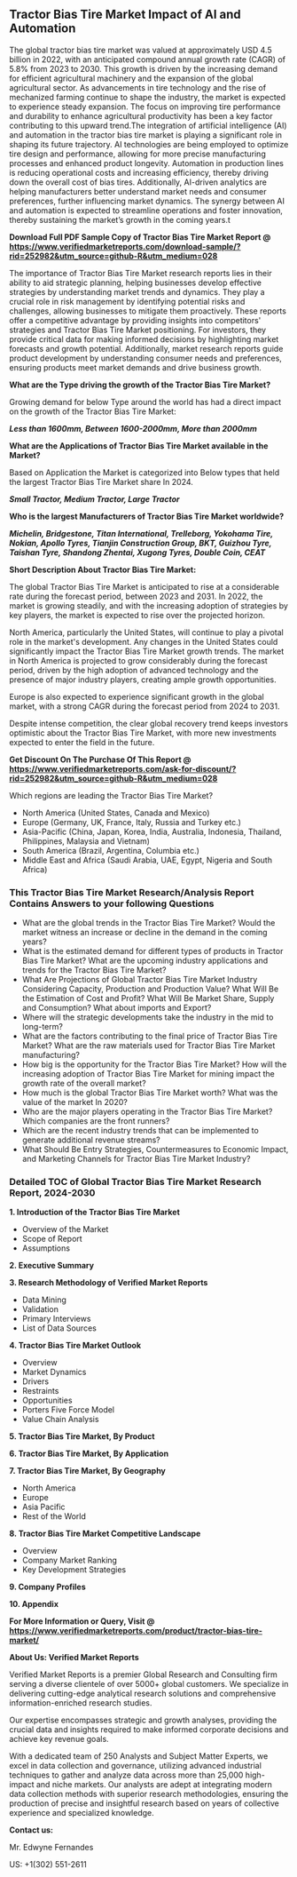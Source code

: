 <h2>Tractor Bias Tire Market Impact of AI and Automation</h2>The global tractor bias tire market was valued at approximately USD 4.5 billion in 2022, with an anticipated compound annual growth rate (CAGR) of 5.8% from 2023 to 2030. This growth is driven by the increasing demand for efficient agricultural machinery and the expansion of the global agricultural sector. As advancements in tire technology and the rise of mechanized farming continue to shape the industry, the market is expected to experience steady expansion. The focus on improving tire performance and durability to enhance agricultural productivity has been a key factor contributing to this upward trend.The integration of artificial intelligence (AI) and automation in the tractor bias tire market is playing a significant role in shaping its future trajectory. AI technologies are being employed to optimize tire design and performance, allowing for more precise manufacturing processes and enhanced product longevity. Automation in production lines is reducing operational costs and increasing efficiency, thereby driving down the overall cost of bias tires. Additionally, AI-driven analytics are helping manufacturers better understand market needs and consumer preferences, further influencing market dynamics. The synergy between AI and automation is expected to streamline operations and foster innovation, thereby sustaining the market’s growth in the coming years.t</p><p id="" class=""><strong>Download Full PDF Sample Copy of Tractor Bias Tire Market Report @ <a href="https://www.verifiedmarketreports.com/download-sample/?rid=252982&utm_source=github-R&utm_medium=028" target="_blank">https://www.verifiedmarketreports.com/download-sample/?rid=252982&utm_source=github-R&utm_medium=028</a></strong></p><p>The importance of&nbsp;Tractor Bias Tire Market research reports lies in their ability to aid strategic planning, helping businesses develop effective strategies by understanding market trends and dynamics. They play a crucial role in risk management by identifying potential risks and challenges, allowing businesses to mitigate them proactively. These reports offer a competitive advantage by providing insights into competitors' strategies and Tractor Bias Tire Market positioning. For investors, they provide critical data for making informed decisions by highlighting market forecasts and growth potential. Additionally, market research reports guide product development by understanding consumer needs and preferences, ensuring products meet market demands and drive business growth.</p><p><strong>What are the&nbsp;Type driving the growth of the Tractor Bias Tire Market?</strong></p><p id="" class="">Growing demand for below Type around the world has had a direct impact on the growth of the Tractor Bias Tire Market:</p><em><strong>Less than 1600mm, Between 1600-2000mm, More than 2000mm</strong></em></p><strong>What are the&nbsp;Applications&nbsp;of Tractor Bias Tire Market available in the Market?</strong></p><p id="" class="">Based on Application the Market is categorized into Below types that held the largest Tractor Bias Tire Market share In 2024.</p><em><strong>Small Tractor, Medium Tractor, Large Tractor</strong></em></p><strong>Who is the largest Manufacturers of Tractor Bias Tire Market worldwide?</strong></p><p><em><strong>Michelin, Bridgestone, Titan International, Trelleborg, Yokohama Tire, Nokian, Apollo Tyres, Tianjin Construction Group, BKT, Guizhou Tyre, Taishan Tyre, Shandong Zhentai, Xugong Tyres, Double Coin, CEAT</strong></em></p><p id="" class=""><strong>Short Description About Tractor Bias Tire Market:</strong></p><p>The global Tractor Bias Tire Market is anticipated to rise at a considerable rate during the forecast period, between 2023 and 2031. In 2022, the market is growing steadily, and with the increasing adoption of strategies by key players, the market is expected to rise over the projected horizon.</p><p>North America, particularly the United States, will continue to play a pivotal role in the market's development. Any changes in the United States could significantly impact the Tractor Bias Tire Market growth trends. The market in North America is projected to grow considerably during the forecast period, driven by the high adoption of advanced technology and the presence of major industry players, creating ample growth opportunities.</p><p>Europe is also expected to experience significant growth in the global market, with a strong CAGR during the forecast period from 2024 to 2031.</p><p>Despite intense competition, the clear global recovery trend keeps investors optimistic about the Tractor Bias Tire Market, with more new investments expected to enter the field in the future.</p><p id="" class=""><strong>Get Discount On The Purchase Of This Report @ <a href="https://www.verifiedmarketreports.com/ask-for-discount/?rid=252982&utm_source=github-R&utm_medium=028" target="_blank">https://www.verifiedmarketreports.com/ask-for-discount/?rid=252982&utm_source=github-R&utm_medium=028</a></strong></p>Which regions are leading the Tractor Bias Tire Market?</p><ul><li>North America (United States, Canada and Mexico)</li><li>Europe (Germany, UK, France, Italy, Russia and Turkey etc.)</li><li>Asia-Pacific (China, Japan, Korea, India, Australia, Indonesia, Thailand, Philippines, Malaysia and Vietnam)</li><li>South America (Brazil, Argentina, Columbia etc.)</li><li>Middle East and Africa (Saudi Arabia, UAE, Egypt, Nigeria and South Africa)</li></ul><h3 id="" class="">This Tractor Bias Tire Market Research/Analysis Report Contains Answers to your following Questions</h3><ul><li>What are the global trends in the Tractor Bias Tire Market? Would the market witness an increase or decline in the demand in the coming years?</li><li>What is the estimated demand for different types of products in Tractor Bias Tire Market? What are the upcoming industry applications and trends for the Tractor Bias Tire Market?</li><li>What Are Projections of Global Tractor Bias Tire Market Industry Considering Capacity, Production and Production Value? What Will Be the Estimation of Cost and Profit? What Will Be Market Share, Supply and Consumption? What about imports and Export?</li><li>Where will the strategic developments take the industry in the mid to long-term?</li><li>What are the factors contributing to the final price of Tractor Bias Tire Market? What are the raw materials used for Tractor Bias Tire Market manufacturing?</li><li>How big is the opportunity for the Tractor Bias Tire Market? How will the increasing adoption of Tractor Bias Tire Market for mining impact the growth rate of the overall market?</li><li>How much is the global Tractor Bias Tire Market worth? What was the value of the market In 2020?</li><li>Who are the major players operating in the Tractor Bias Tire Market? Which companies are the front runners?</li><li>Which are the recent industry trends that can be implemented to generate additional revenue streams?</li><li>What Should Be Entry Strategies, Countermeasures to Economic Impact, and Marketing Channels for Tractor Bias Tire Market Industry?</li></ul><h3 id="" class="">Detailed TOC of Global Tractor Bias Tire Market Research Report, 2024-2030</h3><p id="" class=""><strong>1. Introduction of the Tractor Bias Tire Market</strong></p><ul><li>Overview of the Market</li><li>Scope of Report</li><li>Assumptions</li></ul><p id="" class=""><strong>2. Executive Summary</strong></p><p id="" class=""><strong>3. Research Methodology of Verified Market Reports</strong></p><ul><li>Data Mining</li><li>Validation</li><li>Primary Interviews</li><li>List of Data Sources</li></ul><p id="" class=""><strong>4. Tractor Bias Tire Market Outlook</strong></p><ul><li>Overview</li><li>Market Dynamics</li><li>Drivers</li><li>Restraints</li><li>Opportunities</li><li>Porters Five Force Model</li><li>Value Chain Analysis</li></ul><p id="" class=""><strong>5. Tractor Bias Tire Market, By Product</strong></p><p id="" class=""><strong>6. Tractor Bias Tire Market, By Application</strong></p><p id="" class=""><strong>7. Tractor Bias Tire Market, By Geography</strong></p><ul><li>North America</li><li>Europe</li><li>Asia Pacific</li><li>Rest of the World</li></ul><p id="" class=""><strong>8. Tractor Bias Tire Market Competitive Landscape</strong></p><ul><li>Overview</li><li>Company Market Ranking</li><li>Key Development Strategies</li></ul><p id="" class=""><strong>9. Company Profiles</strong></p><p id="" class=""><strong>10. Appendix</strong></p><p id="" class=""><strong>For More Information or Query, Visit @ <a href="https://www.verifiedmarketreports.com/product/tractor-bias-tire-market/" target="_blank">https://www.verifiedmarketreports.com/product/tractor-bias-tire-market/</a></strong></p><p id="" class=""><strong>About Us: Verified Market Reports</strong></p><p id="" class="">Verified Market Reports is a premier Global Research and Consulting firm serving a diverse clientele of over 5000+ global customers. We specialize in delivering cutting-edge analytical research solutions and comprehensive information-enriched research studies.</p><p id="" class="">Our expertise encompasses strategic and growth analyses, providing the crucial data and insights required to make informed corporate decisions and achieve key revenue goals.</p><p id="" class="">With a dedicated team of 250 Analysts and Subject Matter Experts, we excel in data collection and governance, utilizing advanced industrial techniques to gather and analyze data across more than 25,000 high-impact and niche markets. Our analysts are adept at integrating modern data collection methods with superior research methodologies, ensuring the production of precise and insightful research based on years of collective experience and specialized knowledge.</p><p id="" class=""><strong>Contact us:</strong></p><p id="" class="">Mr. Edwyne Fernandes</p><p id="" class="">US: +1(302) 551-2611</p>
